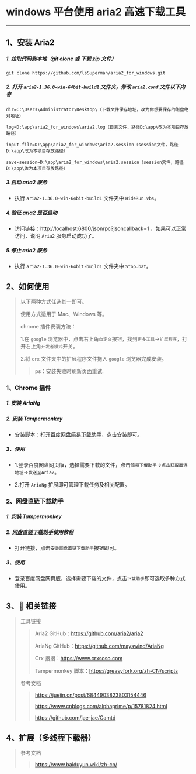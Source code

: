 # **windows 平台使用 aria2 高速下载工具**

---

## **1、安装 Aria2**

##### 1. 拉取代码到本地（git clone 或 下载 zip 文件）

```
git clone https://github.com/lsSuperman/aria2_for_windows.git
```

##### 2. 打开 `aria2-1.36.0-win-64bit-build1` 文件夹，修改 `aria2.conf` 文件以下内容

```
dir=C:\Users\Administrator\Desktop\（下载文件保存地址，改为你想要保存的磁盘绝对地址）

log=D:\app\aria2_for_windows\aria2.log（日志文件，路径D:\app\改为本项目存放路径）

input-file=D:\app\aria2_for_windows\aria2.session（session文件，路径D:\app\改为本项目存放路径）

save-session=D:\app\aria2_for_windows\aria2.session（session文件，路径D:\app\改为本项目存放路径）
```

##### 3.启动 aria2 服务

- 执行 `aria2-1.36.0-win-64bit-build1` 文件夹中 `HideRun.vbs`。

##### 4.验证 aria2 是否启动

- 访问链接：http://localhost:6800/jsonrpc?jsoncallback=1 ，如果可以正常访问，说明 `Aria2` 服务启动成功了。

##### 5.停止 aria2 服务

- 执行 `aria2-1.36.0-win-64bit-build1` 文件夹中 `Stop.bat`。

## **2、如何使用**

> 以下两种方式任选其一即可。
>
> 使用方式适用于 Mac、Windows 等。
>
> chrome 插件安装方法：
>
> 1.在 `google` 浏览器中，点击右上角`自定义`按钮，找到`更多工具`->`扩展程序`，打开右上角`开发者模式`开关。
>
> 2.将 `crx` 文件夹中的扩展程序文件拖入 `google` 浏览器完成安装。
>
> > ps：安装失败时刷新页面重试.

### **1、Chrome 插件**

##### 1. 安装 AriaNg

##### 2. 安装 Tampermonkey

- 安装脚本：打开[百度网盘简易下载助手](https://greasyfork.org/zh-CN/scripts/418182-百度网盘简易下载助手-直链下载复活版)，点击安装即可。

##### 3、使用

- 1.登录百度网盘网页版，选择需要下载的文件，点击`简易下载助手`->`点击获取直连地址`->`发送至Aria2`。

- 2.打开 `AriaNg` 扩展即可管理下载任务及相关配置。

### **2、网盘直链下载助手**

##### 1. 安装 Tampermonkey

##### 2. [网盘直链下载助手](https://www.baiduyun.wiki/install.html#📖-使用教程)使用教程

- 打开链接，点击`安装网盘直链下载助手`按钮即可。

##### 3、使用

- 登录百度网盘网页版，选择需要下载的文件，点击`下载助手`即可选取多种方式使用。

## **3、🔗 相关链接**

> 工具链接
>
> > Aria2 GitHub：https://github.com/aria2/aria2
> >
> > AriaNg GitHub：https://github.com/mayswind/AriaNg
> >
> > Crx 搜搜：https://www.crxsoso.com
> >
> > Tampermonkey 脚本：https://greasyfork.org/zh-CN/scripts
>
> 参考文档
>
> > https://juejin.cn/post/6844903823803154446
> >
> > https://www.cnblogs.com/alphaprime/p/15781824.html
> >
> > https://github.com/jae-jae/Camtd

## **4、扩展（多线程下载器）**

> 参考文档
>
> > https://www.baiduyun.wiki/zh-cn/
